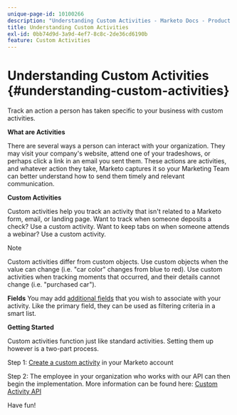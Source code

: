 ```yaml
---
unique-page-id: 10100266
description: "Understanding Custom Activities - Marketo Docs - Product Documentation"
title: Understanding Custom Activities
exl-id: 0bb74d9d-3a9d-4ef7-8c8c-2de36cd6190b
feature: Custom Activities
---
```

# Understanding Custom Activities {#understanding-custom-activities}

Track an action a person has taken specific to your business with custom activities.

**What are Activities**

There are several ways a person can interact with your organization. They may visit your company's website, attend one of your tradeshows, or perhaps click a link in an email you sent them. These actions are activities, and whatever action they take, Marketo captures it so your Marketing Team can better understand how to send them timely and relevant communication.

**Custom Activities**

Custom activities help you track an activity that isn't related to a Marketo form, email, or landing page. Want to track when someone deposits a check? Use a custom activity. Want to keep tabs on when someone attends a webinar? Use a custom activity.

>[!NOTE]
>
>Custom activities differ from custom objects. Use custom objects when the value can change (i.e. "car color" changes from blue to red). Use custom activities when tracking moments that occurred, and their details cannot change (i.e. "purchased car").

**Fields** You may add [additional fields](/help/marketo/product-docs/administration/marketo-custom-activities/add-edit-delete-marketo-custom-activity-fields.md) that you wish to associate with your activity. Like the primary field, they can be used as filtering criteria in a smart list.

**Getting Started**

Custom activities function just like standard activities. Setting them up however is a two-part process.

Step 1: [Create a custom activity](/help/marketo/product-docs/administration/marketo-custom-activities/create-a-custom-activity.md) in your Marketo account

Step 2: The employee in your organization who works with our API can then begin the implementation. More information can be found here: [Custom Activity API](https://developer.adobe.com/marketo-apis/api/mapi/#tag/Activities/operation/addCustomActivityUsingPOST)

Have fun!
